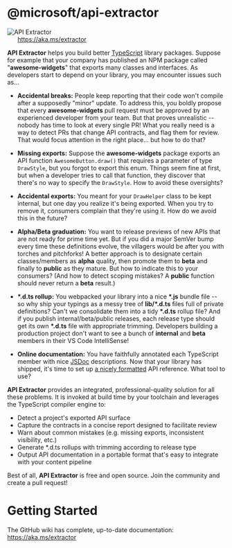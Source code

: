 # @microsoft/api-extractor


![API Extractor](https://github.com/Microsoft/web-build-tools/raw/master/common/wiki-images/api-extractor-title.png?raw=true)
<br />
&nbsp;&nbsp;&nbsp;&nbsp;&nbsp; https://aka.ms/extractor

<!-- ----------------------------------------------------------------------------------- -->
<!-- Text below this line should stay in sync with API-Extractor.md from the GitHub wiki -->
<!-- ----------------------------------------------------------------------------------- -->

**API Extractor** helps you build better [TypeScript](https://www.typescriptlang.org/) library packages.  Suppose for example that your company has published an NPM package called "**awesome-widgets**" that exports many classes and interfaces.  As developers start to depend on your library, you may encounter issues such as...

- **Accidental breaks:**  People keep reporting that their code won't compile after a supposedly "minor" update.  To address this, you boldly propose that every **awesome-widgets** pull request must be approved by an experienced developer from your team.  But that proves unrealistic -- nobody has time to look at every single PR!  What you really need is a way to detect PRs that change API contracts, and flag them for review.  That would focus attention in the right place... but how to do that?

- **Missing exports:** Suppose the **awesome-widgets** package exports an API function `AwesomeButton.draw()` that requires a parameter of type `DrawStyle`, but you forgot to export this enum.  Things seem fine at first, but when a developer tries to call that function, they discover that there's no way to specify the `DrawStyle`.  How to avoid these oversights?

- **Accidental exports:** You meant for your `DrawHelper` class to be kept internal, but one day you realize it's being exported.  When you try to remove it, consumers complain that they're using it.  How do we avoid this in the future?

- **Alpha/Beta graduation:**  You want to release previews of new APIs that are not ready for prime time yet.  But if you did a major SemVer bump every time these definitions evolve, the villagers would be after you with torches and pitchforks!  A better approach is to designate certain classes/members as **alpha** quality, then promote them to **beta** and finally to **public** as they mature.  But how to indicate this to your consumers?  (And how to detect scoping mistakes?  A **public** function should never return a **beta** result.)

- **\*.d.ts rollup:** You webpacked your library into a nice **\*.js** bundle file -- so why ship your typings as a messy tree of **lib/\*.d.ts** files full of private definitions?  Can't we consolidate them into a tidy **\*.d.ts** rollup file?  And if you publish internal/beta/public releases, each release type should get its own **\*.d.ts** file with appropriate trimming.  Developers building a production project don't want to see a bunch of **internal** and **beta** members in their VS Code IntelliSense!

- **Online documentation:**  You have faithfully annotated each TypeScript member with nice [JSDoc](http://usejsdoc.org/) descriptions.  Now that your library has shipped, it's time to set up [a nicely formatted](https://docs.microsoft.com/en-us/javascript/api/sp-http) API reference.  What tool to use?

**API Extractor** provides an integrated, professional-quality solution for all these problems.  It is invoked at build time by your toolchain and leverages the TypeScript compiler engine to:

- Detect a project's exported API surface
- Capture the contracts in a concise report designed to facilitate review
- Warn about common mistakes (e.g. missing exports, inconsistent visibility, etc.)
- Generate \*.d.ts rollups with trimming according to release type
- Output API documentation in a portable format that's easy to integrate with your content pipeline

Best of all, **API Extractor** is free and open source.  Join the community and create a pull request!

<!-- ----------------------------------------------------------------------------------- -->
<!-- Text above this line should stay in sync with API-Extractor.md from the GitHub wiki -->
<!-- ----------------------------------------------------------------------------------- -->

# Getting Started

The GitHub wiki has complete, up-to-date documentation: https://aka.ms/extractor
